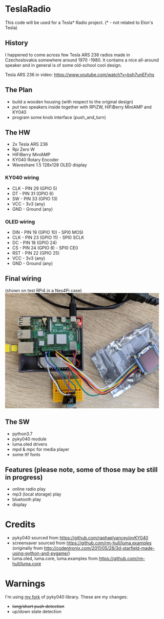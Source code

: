 # TeslaRadio

This code will be used for a Tesla* Radio project. (* - not related to Elon's Tesla)

## History
I happened to come across few Tesla ARS 236 radios made in Czechoslovakia somewhere around 1970 -1980. It contains a nice all-around speaker and in general is of some old-school cool design.

Tesla ARS 236 in video: https://www.youtube.com/watch?v=bsh7unEFyhs

## The Plan
* build a wooden housing (with respect to the original design)
* put two speakers inside together with RPiZW, HiFiBerry MiniAMP and KY040
* program some knob interface (push_and_turn)

## The HW
* 2x Tesla ARS 236
* Rpi Zero W
* HiFiBerry MiniAMP
* KY040 Rotary Encoder
* Waveshare 1.5 128x128 OLED display

### KY040 wiring
* CLK - PIN 29 (GPIO  5)
* DT  - PIN 31 (GPIO  6)
* SW  - PIN 33 (GPIO 13)
* VCC - 3v3 (any)
* GND - Ground (any)

### OLED wiring
* DIN - PIN 19 (GPIO 10) - SPI0 MOSI
* CLK - PIN 23 (GPIO 11) - SPI0 SCLK
* DC  - PIN 18 (GPIO 24)
* CS  - PIN 24 (GPIO  8) - SPI0 CE0
* RST - PIN 22 (GPIO 25)
* VCC - 3v3 (any)
* GND - Ground (any)

## Final wiring
(shown on test RPi4 in a Nes4Pi case)
![alt text](https://github.com/ntnlabs/TeslaRadio/blob/main/PXL_20210103_020910203.NIGHT.jpg)

## The SW
* python3.7
* pyky040 module
* luma.oled drivers
* mpd & mpc for media player
* some ttf fonts

## Features (please note, some of those may be still in progress)
* online radio play
* mp3 (local storage) play
* bluetooth play
* display

# Credits
* pyky040 sourced from  https://github.com/raphaelyancey/pyKY040
* screensaver sourced from https://github.com/rm-hull/luma.examples (originally from http://codentronix.com/2011/05/28/3d-starfield-made-using-python-and-pygame/)
* luma.oled, luma.core, luma.examples from  https://github.com/rm-hull/luma.core

# Warnings
I'm using [my fork](https://github.com/ntnlabs/pyKY040/blob/master/pyky040/pyky040.py) of pyky040 library. These are my changes:
* ~~long/short push detection~~
* up/down state detection
